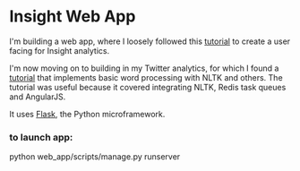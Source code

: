 # Insight Web App

I'm building a web app, where I loosely followed this [tutorial](http://blog.miguelgrinberg.com/post/the-flask-mega-tutorial-part-i-hello-world) to create a user facing for Insight analytics.

I'm now moving on to building in my Twitter analytics, for which I found a [tutorial](https://realpython.com/blog/python/flask-by-example-part-1-project-setup/) that implements basic word processing with NLTK and others. The tutorial was useful because it covered integrating NLTK, Redis task queues and AngularJS.

It uses [Flask](http://flask.pocoo.org/), the Python microframework.

### to launch app:
python web_app/scripts/manage.py runserver
